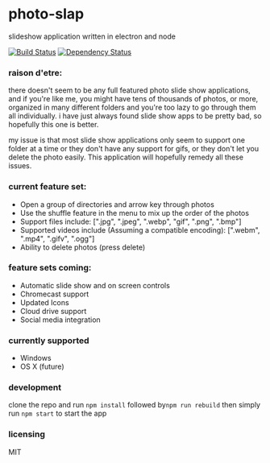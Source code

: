 # photo-slap
slideshow application written in electron and node

[![Build Status](https://travis-ci.org/eddysant/photo-slap.svg?branch=master)](https://travis-ci.org/eddysant/photo-slap) 
[![Dependency Status](https://www.versioneye.com/user/projects/573232bea0ca350034be760c/badge.svg?style=flat)](https://www.versioneye.com/user/projects/573232bea0ca350034be760c)

### raison d'etre:
there doesn't seem to be any full featured photo slide show applications, and if you're like me, you might have tens of thousands of photos, or more, organized in many different folders and you're too lazy to go through them all individually. i have just always found slide show apps to be pretty bad, so hopefully this one is better. 

my issue is that most slide show applications only seem to support one folder at a time or they don't have any support for gifs, or they don't let you delete the photo easily. This application will hopefully remedy all these issues.

### current feature set:
* Open a group of directories and arrow key through photos
* Use the shuffle feature in the menu to mix up the order of the photos
* Support files include: [".jpg", ".jpeg", ".webp", "gif", ".png", ".bmp"]
* Supported videos include (Assuming a compatible encoding): [".webm", ".mp4", ".gifv", ".ogg"] 
* Ability to delete photos (press delete)

### feature sets coming:
* Automatic slide show and on screen controls
* Chromecast support
* Updated Icons
* Cloud drive support
* Social media integration

### currently supported
* Windows
* OS X (future)

### development
clone the repo and run `npm install` followed by`npm run rebuild` then simply run `npm start` to start the app

### licensing
MIT
